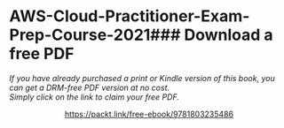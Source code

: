 # AWS-Cloud-Practitioner-Exam-Prep-Course-2021### Download a free PDF

 <i>If you have already purchased a print or Kindle version of this book, you can get a DRM-free PDF version at no cost.<br>Simply click on the link to claim your free PDF.</i>
<p align="center"> <a href="https://packt.link/free-ebook/9781803235486">https://packt.link/free-ebook/9781803235486 </a> </p>